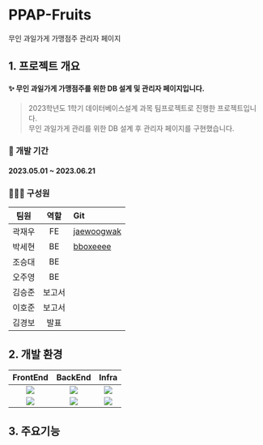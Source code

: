 # PPAP-Fruits
무인 과일가게 가맹점주 관리자 페이지

## 1. 프로젝트 개요
#### ✨ 무인 과일가게 가맹점주를 위한 DB 설계 및 관리자 페이지입니다.
> 2023학년도 1학기 데이터베이스설계 과목 팀프로젝트로 진행한 프로젝트입니다. <br>
> 무인 과일가게 관리를 위한 DB 설계 후 관리자 페이지를 구현했습니다.

### 📆 개발 기간
#### 2023.05.01 ~ 2023.06.21

### 🧑🏻‍💻 구성원
|팀원|역할|Git|
|:---:|:---:|:---|
|곽재우|FE|[jaewoogwak](https://github.com/jaewoogwak)|
|박세현|BE|[bboxeeee](https://github.com/BBOXEEEE)|
|조승대|BE|
|오주영|BE|
|김승준|보고서|
|이호준|보고서|
|김경보|발표|

## 2. 개발 환경
|FrontEnd|BackEnd|Infra|
|:---:|:---:|:---:|
|<img src="https://img.shields.io/badge/react-61DAFB?style=for-the-badge&logo=react&logoColor=black">|<img src="https://img.shields.io/badge/mysql-4479A1?style=for-the-badge&logo=mysql&logoColor=white">|<img src="https://img.shields.io/badge/EC2-FF9900?style=for-the-badge&logo=amazonec2&logoColor=white">|
|<img src="https://img.shields.io/badge/js-F7DF1E?style=for-the-badge&logo=javascript&logoColor=black">|<img src="https://img.shields.io/badge/node.js-339933?style=for-the-badge&logo=Node.js&logoColor=white">|<img src="https://img.shields.io/badge/github-181717?style=for-the-badge&logo=github&logoColor=white">|

## 3. 주요기능